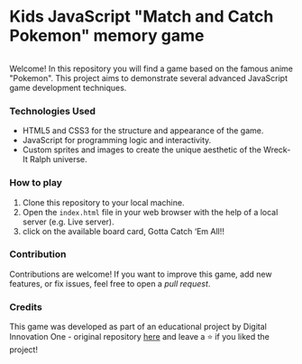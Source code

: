 # Kids JavaScript "Match and Catch Pokemon" memory game

<p align="center">
  <img src="" alt="">
</p>

Welcome! In this repository you will find a game based on the famous anime "Pokemon". This project aims to demonstrate several advanced JavaScript game development techniques.

### Technologies Used

- HTML5 and CSS3 for the structure and appearance of the game.
- JavaScript for programming logic and interactivity.
- Custom sprites and images to create the unique aesthetic of the Wreck-It Ralph universe.

### How to play

1. Clone this repository to your local machine.
2. Open the `index.html` file in your web browser with the help of a local server (e.g. Live server).
3. click on the available board card, Gotta Catch ‘Em All!!

### Contribution

Contributions are welcome! If you want to improve this game, add new features, or fix issues, feel free to open a _pull request_.

### Credits

This game was developed as part of an educational project by Digital Innovation One - original repository [here](https://github.com/digitalinnovationone/js-emoji-memory-game) and leave a ⭐️ if you liked the project!
